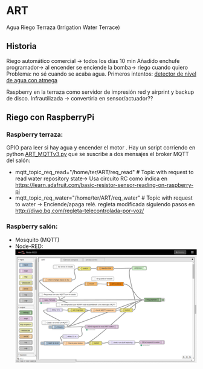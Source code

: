 # ART
Agua Riego Terraza (Irrigation Water Terrace)

##	Historia
Riego automático comercial -> todos los días 10 min
Añadido enchufe programador-> al encender se enciende la bomba-> riego cuando quiero
Problema: no sé cuando se acaba agua. Primeros intentos: [detector de nivel de agua con atmega](http://mc-platforms.blogspot.com.es/2012/01/detector-de-nivel-de-agua-con-atmega.html)

Raspberry en la terraza como servidor de impresión red y airprint y backup de disco. Infrautilizada ->  convertirla en sensor/actuador??

##	Riego con RaspberryPi
###		Raspberry terraza: 
GPIO para leer si hay agua y encender el motor .
Hay un script corriendo en python [ART_MQTTv3.py](https://github.com/jmartinz/ART/blob/master/ART_MQTTv3.py) que se suscribe a dos mensajes el broker MQTT del salón:
* mqtt_topic_req_read="/home/ter/ART/req_read"     # Topic with request to read water repository state-> Usa circuito RC como indica en https://learn.adafruit.com/basic-resistor-sensor-reading-on-raspberry-pi 
* mqtt_topic_req_water="/home/ter/ART/req_water" 	# Topic with request to water -> Enciende/apaga relé. regleta modificada siguiendo pasos en http://diwo.bq.com/regleta-telecontrolada-por-voz/

###	Raspberry salón: 
*	Mosquito (MQTT)
*	Node-RED:
![ART Node red flow](https://github.com/jmartinz/ART/blob/master/img/node-red_jmmp_20150201.png)
